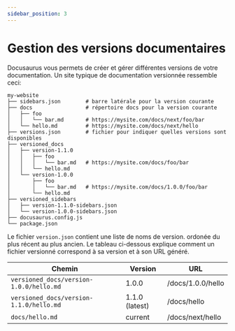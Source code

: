 ```yaml
---
sidebar_position: 3
---
```

# Gestion des versions documentaires

Docusaurus vous permets de créer et gérer différentes versions de votre documentation.
Un site typique  de documentation versionnée ressemble ceci:

```
my-website
├── sidebars.json        # barre latérale pour la version courante
├── docs                 # répertoire docs pour la version courante
│   ├── foo
│   │   └── bar.md       # https://mysite.com/docs/next/foo/bar
│   └── hello.md         # https://mysite.com/docs/next/hello
├── versions.json        # fichier pour indiquer quelles versions sont disponibles
├── versioned_docs
│   ├── version-1.1.0
│   │   ├── foo
│   │   │   └── bar.md   # https://mysite.com/docs/foo/bar
│   │   └── hello.md
│   └── version-1.0.0
│       ├── foo
│       │   └── bar.md   # https://mysite.com/docs/1.0.0/foo/bar
│       └── hello.md
├── versioned_sidebars
│   ├── version-1.1.0-sidebars.json
│   └── version-1.0.0-sidebars.json
├── docusaurus.config.js
└── package.json
```

Le fichier `version.json` contient une liste de noms de version. ordonée du plus récent au plus ancien. Le tableau ci-dessous explique comment un fichier versionné correspond à sa version et à son URL généré.

| Chemin                                  | Version        | URL               |
| --------------------------------------- | -------------- | ----------------- |
| `versioned_docs/version-1.0.0/hello.md` | 1.0.0          | /docs/1.0.0/hello |
| `versioned_docs/version-1.1.0/hello.md` | 1.1.0 (latest) | /docs/hello       |
| `docs/hello.md`                         | current        | /docs/next/hello  |

